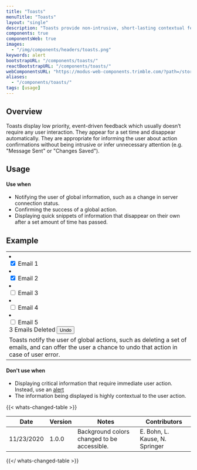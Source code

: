 ```yaml
---
title: "Toasts"
menuTitle: "Toasts"
layout: "single"
description: "Toasts provide non-intrusive, short-lasting contextual feedback to the user."
components: true
componentsWeb: true
images:
  - "/img/components/headers/toasts.png"
keywords: alert
bootstrapURL: "/components/toasts/"
reactBootstrapURL: "/components/toasts/"
webComponentsURL: "https://modus-web-components.trimble.com/?path=/story/components-toast--default"
aliases:
  - "/components/toasts/"
tags: [usage]
---
```


## Overview

Toasts display low priority, event-driven feedback which usually doesn’t require any user interaction. They appear for a set time and disappear automatically. They are appropriate for informing the user about action confirmations without being intrusive or infer unnecessary attention (e.g. "Message Sent" or "Changes Saved").

## Usage

#### Use when

- Notifying the user of global information, such as a change in server connection status.
- Confirming the success of a global action.
- Displaying quick snippets of information that disappear on their own after a set amount of time has passed.

## Example

<table class="table table-bordered">
  <tbody>
    <tr>
      <td scope="row">
        <div class="border position-relative">
          <div class="p-3">
            <div class="list-group">
              <li class="list-group-item active list-item-left-control">
                <div class="form-check">
                  <input class="form-check-input me-2" type="checkbox" value="" id="flexCheckDefault1" checked>
                  <label for="flexCheckDefault1">Email 1</label>
                </div>
              </li>
              <li class="list-group-item active list-item-left-control">
                <div class="form-check">
                  <input class="form-check-input me-2" type="checkbox" value="" id="flexCheckDefault2" checked>
                  <label for="flexCheckDefault2">Email 2</label>
                </div>
              </li>
              <li class="list-group-item list-item-left-control">
                <div class="form-check">
                  <input class="form-check-input me-2" type="checkbox" value="" id="flexCheckDefault3">
                  <label for="flexCheckDefault3">Email 3</label>
                </div>
              </li>
              <li class="list-group-item list-item-left-control">
                <div class="form-check">
                  <input class="form-check-input me-2" type="checkbox" value="" id="flexCheckDefault4">
                  <label for="flexCheckDefault4">Email 4</label>
                </div>
              </li>
              <li class="list-group-item list-item-left-control">
                <div class="form-check">
                  <input class="form-check-input me-2" type="checkbox" value="" id="flexCheckDefault5">
                  <label for="flexCheckDefault5">Email 5</label>
                </div>
              </li>
            </div>
          </div>
          <div
            class="toast toast-success show position-absolute p-2 d-flex align-items-center justify-content-between"
            style="width: 350px; bottom: 2rem; left: calc(50% - 175px);"
            role="alert"
            aria-live="assertive"
            aria-atomic="true"
          >
            3 Emails Deleted
            <button
              type="button"
              class="btn btn-text-dark"
              data-dismiss="toast"
              aria-label="Close"
            >
              Undo
            </button>
          </div>
        </div>
      </td>
    </tr>
    <tr>
      <td class="do" scope="row">
        Toasts notify the user of global actions, such as deleting a set of
        emails, and can offer the user a chance to undo that action in case of
        user error.
      </td>
    </tr>
  </tbody>
</table>

#### Don't use when

- Displaying critical information that require immediate user action. Instead, use an [alert](/components/web/alerts/)
- The information being displayed is highly contextual to the user action.

{{< whats-changed-table >}}

| Date       | Version | Notes                                       | Contributors                   |
| ---------- | ------- | ------------------------------------------- | ------------------------------ |
| 11/23/2020 | 1.0.0   | Background colors changed to be accessible. | E. Bohn, L. Kause, N. Springer |

{{</ whats-changed-table >}}
